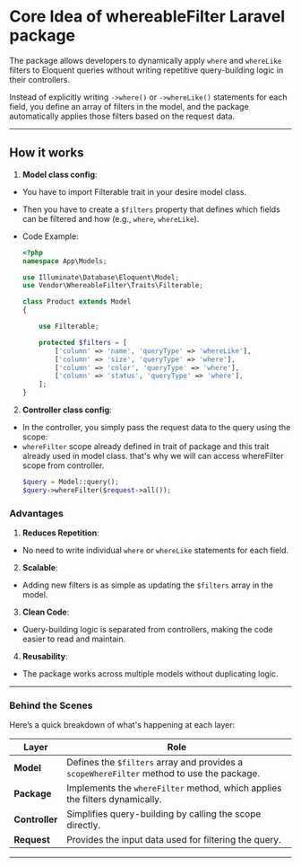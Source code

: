 # Core Idea of whereableFilter Laravel package

The package allows developers to dynamically apply `where` and `whereLike` filters to Eloquent queries without writing repetitive query-building logic in their controllers.

Instead of explicitly writing `->where()` or `->whereLike()` statements for each field, you define an array of filters in the model, and the package automatically applies those filters based on the request data.

---

## How it works

1. **Model class config**:

-   You have to import Filterable trait in your desire model class.
-   Then you have to create a `$filters` property that defines which fields can be filtered and how (e.g., `where`, `whereLike`).

-   Code Example:

    ```php
    <?php
    namespace App\Models;

    use Illuminate\Database\Eloquent\Model;
    use Vendor\WhereableFilter\Traits\Filterable;

    class Product extends Model
    {

        use Filterable;

        protected $filters = [
            ['column' => 'name', 'queryType' => 'whereLike'],
            ['column' => 'size', 'queryType' => 'where'],
            ['column' => 'color', 'queryType' => 'where'],
            ['column' => 'status', 'queryType' => 'where'],
        ];
    }
    ```

2. **Controller class config**:

-   In the controller, you simply pass the request data to the query using the scope:
-   `whereFilter` scope already defined in trait of package and this trait already used in model class. that's why we will can access whereFilter scope from controller.
    ```php
    $query = Model::query();
    $query->whereFilter($request->all());
    ```

### **Advantages**

1. **Reduces Repetition**:

-   No need to write individual `where` or `whereLike` statements for each field.

2. **Scalable**:

-   Adding new filters is as simple as updating the `$filters` array in the model.

3. **Clean Code**:

-   Query-building logic is separated from controllers, making the code easier to read and maintain.

4. **Reusability**:

-   The package works across multiple models without duplicating logic.

---

### **Behind the Scenes**

Here’s a quick breakdown of what's happening at each layer:

| Layer          | Role                                                                                      |
| -------------- | ----------------------------------------------------------------------------------------- |
| **Model**      | Defines the `$filters` array and provides a `scopeWhereFilter` method to use the package. |
| **Package**    | Implements the `whereFilter` method, which applies the filters dynamically.               |
| **Controller** | Simplifies query-building by calling the scope directly.                                  |
| **Request**    | Provides the input data used for filtering the query.                                     |

---
